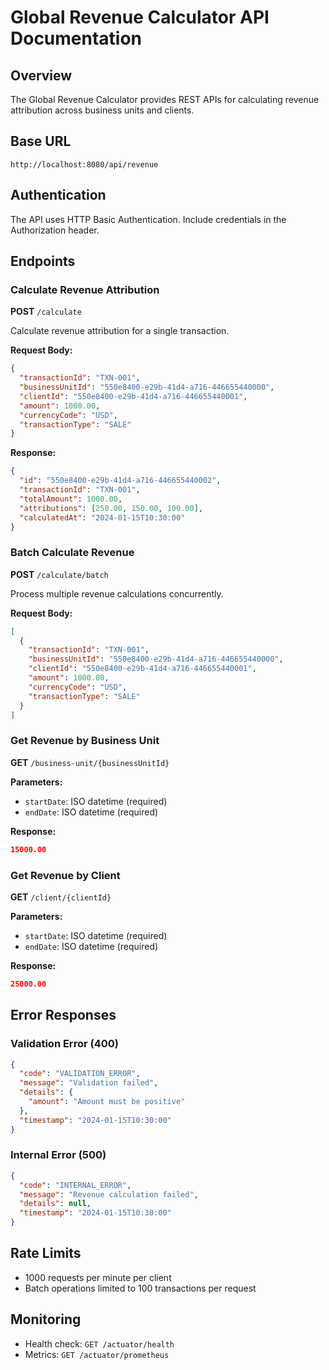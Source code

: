 # Global Revenue Calculator API Documentation

## Overview
The Global Revenue Calculator provides REST APIs for calculating revenue attribution across business units and clients.

## Base URL
```
http://localhost:8080/api/revenue
```

## Authentication
The API uses HTTP Basic Authentication. Include credentials in the Authorization header.

## Endpoints

### Calculate Revenue Attribution
**POST** `/calculate`

Calculate revenue attribution for a single transaction.

**Request Body:**
```json
{
  "transactionId": "TXN-001",
  "businessUnitId": "550e8400-e29b-41d4-a716-446655440000",
  "clientId": "550e8400-e29b-41d4-a716-446655440001",
  "amount": 1000.00,
  "currencyCode": "USD",
  "transactionType": "SALE"
}
```

**Response:**
```json
{
  "id": "550e8400-e29b-41d4-a716-446655440002",
  "transactionId": "TXN-001",
  "totalAmount": 1000.00,
  "attributions": [250.00, 150.00, 100.00],
  "calculatedAt": "2024-01-15T10:30:00"
}
```

### Batch Calculate Revenue
**POST** `/calculate/batch`

Process multiple revenue calculations concurrently.

**Request Body:**
```json
[
  {
    "transactionId": "TXN-001",
    "businessUnitId": "550e8400-e29b-41d4-a716-446655440000",
    "clientId": "550e8400-e29b-41d4-a716-446655440001",
    "amount": 1000.00,
    "currencyCode": "USD",
    "transactionType": "SALE"
  }
]
```

### Get Revenue by Business Unit
**GET** `/business-unit/{businessUnitId}`

**Parameters:**
- `startDate`: ISO datetime (required)
- `endDate`: ISO datetime (required)

**Response:**
```json
15000.00
```

### Get Revenue by Client
**GET** `/client/{clientId}`

**Parameters:**
- `startDate`: ISO datetime (required)
- `endDate`: ISO datetime (required)

**Response:**
```json
25000.00
```

## Error Responses

### Validation Error (400)
```json
{
  "code": "VALIDATION_ERROR",
  "message": "Validation failed",
  "details": {
    "amount": "Amount must be positive"
  },
  "timestamp": "2024-01-15T10:30:00"
}
```

### Internal Error (500)
```json
{
  "code": "INTERNAL_ERROR",
  "message": "Revenue calculation failed",
  "details": null,
  "timestamp": "2024-01-15T10:30:00"
}
```

## Rate Limits
- 1000 requests per minute per client
- Batch operations limited to 100 transactions per request

## Monitoring
- Health check: `GET /actuator/health`
- Metrics: `GET /actuator/prometheus`